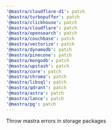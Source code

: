 ```yaml
---
'@mastra/cloudflare-d1': patch
'@mastra/turbopuffer': patch
'@mastra/clickhouse': patch
'@mastra/cloudflare': patch
'@mastra/opensearch': patch
'@mastra/couchbase': patch
'@mastra/vectorize': patch
'@mastra/dynamodb': patch
'@mastra/pinecone': patch
'@mastra/mongodb': patch
'@mastra/upstash': patch
'@mastra/core': patch
'@mastra/chroma': patch
'@mastra/libsql': patch
'@mastra/qdrant': patch
'@mastra/astra': patch
'@mastra/lance': patch
'@mastra/pg': patch
---
```


Throw mastra errors in storage packages
